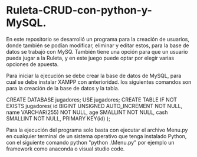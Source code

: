 # Ruleta-CRUD-con-python-y-MySQL.

En este repositorio se desarrolló un programa para la creación de usuarios, donde también se podían modificar, eliminar y editar estos, para la base de datos se trabajó con MySQ.
También tiene una opción para que un usuario pueda jugar a la Ruleta, y en este juego puede optar por elegir varias opciones de apuesta.




Para iniciar la ejecución se debe crear la base de datos de MySQL, para cual se debe instalar XAMPP con anterioridad.
los siguientes comandos son para la creación de la base de datos y la tabla.

CREATE DATABASE jugadores;
USE jugadores;
CREATE TABLE IF NOT EXISTS jugadores(
  	id BIGINT UNSIGNED AUTO_INCREMENT NOT NULL,
    name VARCHAR(255) NOT NULL,
    age SMALLINT NOT NULL,
    cash SMALLINT NOT NULL,
    PRIMARY KEY(id)
 );

Para la ejecución del programa solo basta con ejecutar el archivo Menu.py en cualquier terminal de un sistema operativo que tenga instalado Python, con el siguiente comando python "python .\Menu.py" por ejemplo un framework como anaconda o visual studio code.

